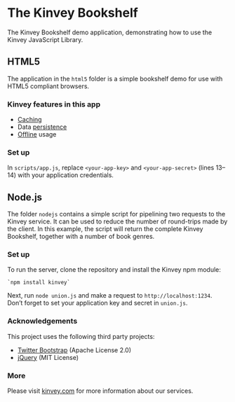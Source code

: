 # The Kinvey Bookshelf

The Kinvey Bookshelf demo application, demonstrating how to use the Kinvey JavaScript Library.

## HTML5

The application in the `html5` folder is a simple bookshelf demo for use with HTML5 compliant browsers.

### Kinvey features in this app

* [Caching](http://docs.kinvey.com/js-developers-guide.html#caching)
* Data [persistence](http://docs.kinvey.com/js-developers-guide.html#appdata)
* [Offline](http://docs.kinvey.com/js-developers-guide.html#OfflineStore) usage

### Set up

In `scripts/app.js`, replace `<your-app-key>` and `<your-app-secret>` (lines 13–14) with your application credentials.

## Node.js

The folder `nodejs` contains a simple script for pipelining two requests to the Kinvey service. It can be used to reduce the number of round-trips made by the client. In this example, the script will return the complete Kinvey Bookshelf, together with a number of book genres.

### Set up

To run the server, clone the repository and install the Kinvey npm module:

	`npm install kinvey`

Next, run `node union.js` and make a request to `http://localhost:1234`. Don’t forget to set your application key and secret in `union.js`.

### Acknowledgements
This project uses the following third party projects:

* [Twitter Bootstrap](https://github.com/twitter/bootstrap) (Apache License 2.0)
* [jQuery](https://github.com/jquery/jquery) (MIT License)

### More
Please visit [kinvey.com](http://www.kinvey.com) for more information about our services.